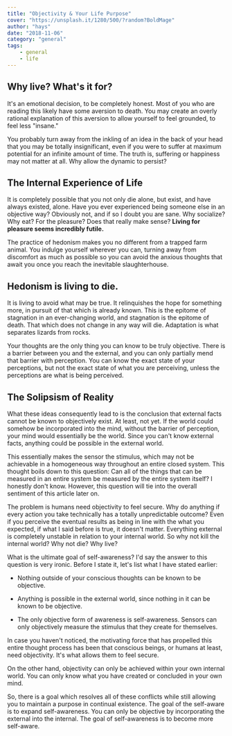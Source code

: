 ```yaml
---
title: "Objectivity & Your Life Purpose"
cover: "https://unsplash.it/1280/500/?random?BoldMage"
author: "hays"
date: "2018-11-06"
category: "general"
tags:
    - general
    - life
---
```


Why live? What's it for?
-----------
It's an emotional decision, to be completely honest. Most of you who are reading this likely have some aversion to death. You may create an overly rational explanation of this aversion to allow yourself to feel grounded, to feel less "insane."



You probably turn away from the inkling of an idea in the back of your head that you may be totally insignificant, even if you were to suffer at maximum potential for an infinite amount of time. The truth is, suffering or happiness may not matter at all. Why allow the dynamic to persist?

The Internal Experience of Life
--------
It is completely possible that you not only die alone, but exist, and have always existed, alone. Have you ever experienced being someone else in an objective way? Obviously not, and if so I doubt you are sane. Why socialize? Why eat? For the pleasure? Does that really make sense? **Living for pleasure seems incredibly futile.**



The practice of hedonism makes you no different from a trapped farm animal. You indulge yourself wherever you can, turning away from discomfort as much as possible so you can avoid the anxious thoughts that await you once you reach the inevitable slaughterhouse.



Hedonism is living to die. 
---------------------------
It is living to avoid what may be true. It relinquishes the hope for something more, in pursuit of that which is already known. This is the epitome of stagnation in an ever-changing world, and stagnation is the epitome of death. That which does not change in any way will die. Adaptation is what separates lizards from rocks.


Your thoughts are the only thing you can know to be truly objective. There is a barrier between you and the external, and you can only partially mend that barrier with perception. You can know the exact state of your perceptions, but not the exact state of what you are perceiving, unless the perceptions are what is being perceived.


The Solipsism of Reality
---------
What these ideas consequently lead to is the conclusion that external facts cannot be known to objectively exist. At least, not yet. If the world could somehow be incorporated into the mind, without the barrier of perception, your mind would essentially be the world. Since you can't know external facts, anything could be possible in the external world.



This essentially makes the sensor the stimulus, which may not be achievable in a homogeneous way throughout an entire closed system. This thought boils down to this question: Can all of the things that can be measured in an entire system be measured by the entire system itself? I honestly don't know. However, this question will tie into the overall sentiment of this article later on.



The problem is humans need objectivity to feel secure. Why do anything if every action you take technically has a totally unpredictable outcome? Even if you perceive the eventual results as being in line with the what you expected, if what I said before is true, it doesn't matter. Everything external is completely unstable in relation to your internal world. So why not kill the internal world? Why not die? Why live?



What is the ultimate goal of self-awareness? I'd say the answer to this question is very ironic. Before I state it, let's list what I have stated earlier:

* Nothing outside of your conscious thoughts can be known to be objective.

* Anything is possible in the external world, since nothing in it can be known to be objective.

* The only objective form of awareness is self-awareness. Sensors can only objectively measure the stimulus that they create for themselves.



In case you haven't noticed, the motivating force that has propelled this entire thought process has been that conscious beings, or humans at least, need objectivity. It's what allows them to feel secure.



On the other hand, objectivity can only be achieved within your own internal world. You can only know what you have created or concluded in your own mind.



So, there is a goal which resolves all of these conflicts while still allowing you to maintain a purpose in continual existence. The goal of the self-aware is to expand self-awareness. You can only be objective by incorporating the external into the internal. The goal of self-awareness is to become more self-aware.